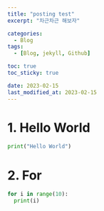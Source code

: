 ```yaml
---
title: "posting test"
excerpt: "차근차근 해보자"

categories:
  - Blog
tags:
  - [Blog, jekyll, Github]

toc: true
toc_sticky: true

date: 2023-02-15
last_modified_at: 2023-02-15
---
```


# 1. Hello World

```python
print("Hello World")
```

# 2. For
```python
for i in range(10):
  print(i)
```
